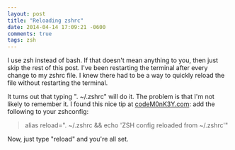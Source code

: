 ```yaml
---
layout: post
title: "Reloading zshrc"
date: 2014-04-14 17:09:21 -0600
comments: true
tags: zsh
---
```


I use zsh instead of bash. If that doesn't mean anything to you, then just skip the rest of this post. I've been restarting the terminal after every change to my zshrc file. I knew there had to be a way to quickly reload the file without restarting the terminal.

It turns out that typing ". ~/.zshrc" will do it. The problem is that I'm not likely to remember it. I found this nice tip at [codeM0nK3Y.com](http://www.codem0nk3y.com/2012/12/how-to-reload-zsh-config/): add the following to your zshconfig:

>alias reload=". ~/.zshrc && echo 'ZSH config reloaded from ~/.zshrc'"

Now, just type "reload" and you're all set.
